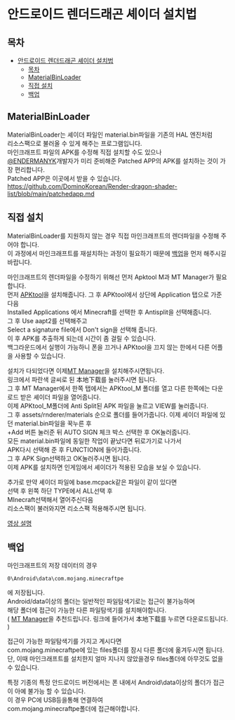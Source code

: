 # 안드로이드 렌더드래곤 셰이더 설치법

## 목차
- [안드로이드 렌더드래곤 셰이더 설치법](#안드로이드-렌더드래곤-셰이더-설치법)
  - [목차](#목차)
  - [MaterialBinLoader](#materialbinloader)
  - [직접 설치](#직접-설치)
  - [백업](#백업)

## MaterialBinLoader
MaterialBinLoader는 셰이더 파일인 material.bin파일을 기존의 HAL 엔진처럼  
리소스팩으로 불러올 수 있게 해주는 프로그램입니다.  
마인크래프트 파일의 APK를 수정해 직접 설치할 수도 있으나  
[@ENDERMANYK](https://github.com/ENDERMANYK)개발자가 미리 준비해준   Patched APP의 APK를 설치하는 것이 가장 편리합니다.  
Patched APP은 이곳에서 받을 수 있습니다.  
https://github.com/DominoKorean/Render-dragon-shader-list/blob/main/patchedapp.md  

## 직접 설치
MaterialBinLoader를 지원하지 않는 경우 직접 마인크래프트의 렌더파일을 수정해 주어야 합니다.  
이 과정에서 마인크래프트를 재설치하는 과정이 필요하기 때문에 [백업](#백업)을 먼저 해주시길 바랍니다.  

마인크래프트의 렌더파일을 수정하기 위해선 먼저 Apktool M과 MT Manager가 필요합니다.  
먼저 [APKtool](https://maximoff.su/apktool/?lang=en)을 설치해줍니다.
그 후 APKtool에서 상단에 Application 탭으로 가준 다음  
Installed Applications 에서 Minecraft를 선택한 후 Antisplit을 선택해줍니다.  
그 후 Use aapt2를 선택해주고  
Select a signature file에서 Don't sign을 선택해 줍니다.  
이 후 APK를 추출하게 되는데 시간이 좀 걸릴 수 있습니다.  
백그라운드에서 실행이 가능하니 폰을 끄거나 APKtool을 끄지 않는 한에서 다른 어플을 사용할 수 있습니다.  

설치가 다되었다면 이제[MT Manager](https://mt2.cn/download)을 설치해주시면됩니다.  
링크에서 파란색 글씨로 된 本地下载를 눌러주시면 됩니다.  
그 후 MT Manager에서 한쪽 탭에서는 APKtool_M 폴더를 열고
다른 한쪽에는 다운로드 받은 셰이더 파일을 열어줍니다.  
이제 APKtool_M폴더에 Anti Split된 APK 파일을 눌르고 VIEW를 눌러줍니다.  
그 후 assets/rnderer/materials 순으로 폴더를 들어가줍니다.
이제 셰이더 파일에 있던 material.bin파일을 꾹누른 후  
+Add 버튼 눌러준 뒤 AUTO SIGN 체크 박스 선택한 후 OK눌러줍니다.  
모든 material.bin파일에 동일한 작업이 끝났다면 뒤로가기로 나가서  
APK다시 선택해 준 후 FUNCTION에 들어가줍니다.  
그 후 APK Sign선택하고 OK눌러주시면 됩니다.  
이제 APK를 설치하면 인게임에서 셰이더가 적용된 모습을 보실 수 있습니다.  

추가로 만약 셰이더 파일에 base.mcpack같은 파일이 같이 있다면  
선택 후 왼쪽 하단 TYPE에서 ALL선택 후  
MInecraft선택해서 열어주신다음  
리소스팩이 불러와지면 리소스팩 적용해주시면 됩니다.

[영상 설명](https://youtu.be/MYlnjqnFBgw)




## 백업
마인크래프트의 저장 데이터의 경우  
```
0\Android\data\com.mojang.minecraftpe
```
에 저장됩니다.  
Android/data이상의 폴더는 일반적인 파일탐색기로는 접근이 불가능하며  
해당 폴더에 접근이 가능한 다른 파일탐색기를 설치해야합니다.  
( [MT Manager](https://mt2.cn/download)을 추천드립니다. 링크에 들어가서 本地下载를 누르면 다운로드됩니다. )

접근이 가능한 파일탐색기를 가지고 계시다면  
com.mojang.minecraftpe에 있는 files폴더를 잠시 다른 폴더에 옮겨두시면 됩니다.  
단, 이때 마인크래프트를 설치한지 얼마 지나지 않았을경우 files폴더에 아무것도 없을 수 있습니다.

특정 기종의 특정 안드로이드 버전에서는 폰 내에서 Android\data이상의 폴더가 접근이 아예 불가능 할 수 있습니다.  
이 경우 PC에 USB등을통해 연결하여  
com.mojang.minecraftpe폴더에 접근해야합니다.